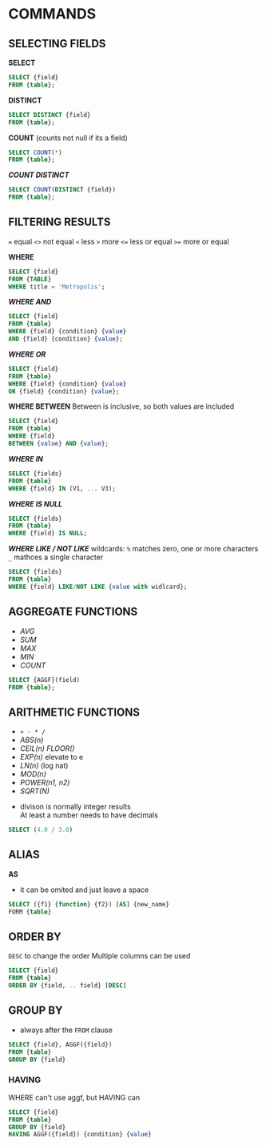 # COMMANDS


## SELECTING FIELDS

**SELECT**
```sql
SELECT {field} 
FROM {table};
```

**DISTINCT**
```sql
SELECT DISTINCT {field} 
FROM {table};
```

**COUNT** 
(counts not null if its a field)
```sql
SELECT COUNT(*) 
FROM {table};
```

***COUNT DISTINCT***
```sql
SELECT COUNT(DISTINCT {field}) 
FROM {table};
```


## FILTERING RESULTS

`=`   equal
`<>`  not equal
`<`   less
`>`   more
`<=`  less or equal
`>=`  more or equal

**WHERE**
```sql
SELECT {field} 
FROM {TABLE}
WHERE title = 'Metropolis';
```

***WHERE AND***
```sql
SELECT {field}
FROM {table}
WHERE {field} {condition} {value}
AND {field} {condition} {value};
```

***WHERE OR***
```sql
SELECT {field}
FROM {table}
WHERE {field} {condition} {value}
OR {field} {condition} {value};
```

**WHERE BETWEEN**
Between is inclusive, so both values are included
```sql
SELECT {field}
FROM {table}
WHERE {field} 
BETWEEN {value} AND {value};
```

***WHERE IN***
```sql
SELECT {fields}
FROM {table}
WHERE {field} IN (V1, ... V3);
```

***WHERE IS NULL***
```sql
SELECT {fields}
FROM {table}
WHERE {field} IS NULL;
```

***WHERE LIKE / NOT LIKE***
wildcards:
`%` matches zero, one or more characters
`_` mathces a single character

```sql
SELECT {fields}
FROM {table}
WHERE {field} LIKE/NOT LIKE {value with widlcard};
```


## AGGREGATE FUNCTIONS

- *AVG*
- *SUM*
- *MAX*
- *MIN*
- *COUNT*

```sql
SELECT {AGGF}(field)
FROM {table};
```
  
  
## ARITHMETIC FUNCTIONS

- `+ - * /`
- *ABS(n)*
- *CEIL(n) FLOOR()*
- *EXP(n)* elevate to e
- *LN(n)* (log nat)
- *MOD(n)*
- *POWER(n1, n2)* 
- *SQRT(N)*


* divison is normally integer results  
At least a number needs to have decimals
```sql
SELECT (4.0 / 3.0)
```
  
  
## ALIAS

**AS** 
* it can be omited and just leave a space
```sql
SELECT ({f1} {function} {f2}) [AS] {new_name}
FORM {table}
```
  
    
## ORDER BY
`DESC` to change the order
Multiple columns can be used 
```sql
SELECT {field} 
FROM {table}
ORDER BY {field, .. field} [DESC]
```
  
    
## GROUP BY
* always after the `FROM` clause
```sql
SELECT {field}, AGGF({field})
FROM {table}
GROUP BY {field}
```
  
  
### HAVING
WHERE can't use aggf, but HAVING can
```sql
SELECT {field}
FROM {table}
GROUP BY {field}
HAVING AGGF({field}) {condition} {value}
```









 
